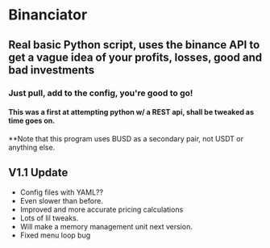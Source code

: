 # Binanciator

## Real basic Python script, uses the binance API to get a vague idea of your profits, losses, good and bad investments

### Just pull, add to the config, you're good to go!

#### This was a first at attempting python w/ a  REST api, shall be tweaked as time goes on.

**Note that this program uses BUSD as a secondary pair, not USDT or anything else.


## V1.1 Update
- Config files with YAML??
- Even slower than before.
- Improved and more accurate pricing calculations
- Lots of lil tweaks.
- Will make a memory management unit next version.
- Fixed menu loop bug


